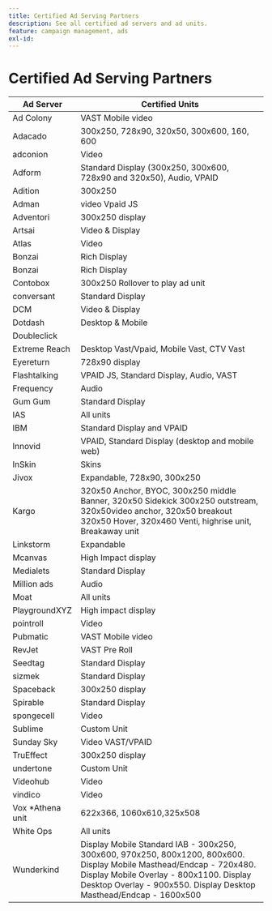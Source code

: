 ```yaml
---
title: Certified Ad Serving Partners
description: See all certified ad servers and ad units.
feature: campaign management, ads
exl-id: 
---
```

# Certified Ad Serving Partners

| Ad Server | Certified Units |
|-----------|-----------------|
| Ad Colony | VAST Mobile video |
| Adacado | 300x250, 728x90, 320x50, 300x600, 160, 600 |
| adconion | Video |
| Adform | Standard Display (300x250, 300x600, 728x90 and 320x50), Audio, VPAID |
| Adition | 300x250 |
| Adman | video Vpaid JS |
| Adventori | 300x250 display |
| Artsai | Video & Display |
| Atlas | Video |
| Bonzai | Rich Display |
| Bonzai | Rich Display |
| Contobox | 300x250 Rollover to play ad unit |
| conversant | Standard Display |
| DCM | Video & Display |
| Dotdash | Desktop & Mobile |
| Doubleclick | |
| Extreme Reach | Desktop Vast/Vpaid, Mobile Vast, CTV Vast |
| Eyereturn | 728x90 display |
| Flashtalking | VPAID JS, Standard Display, Audio, VAST |
| Frequency | Audio |
| Gum Gum | Standard Display |
| IAS | All units |
| IBM | Standard Display and VPAID |
| Innovid | VPAID, Standard Display (desktop and mobile web) |
| InSkin | Skins |
| Jivox | Expandable, 728x90, 300x250 |
| Kargo | 320x50 Anchor, BYOC, 300x250 middle Banner, 320x50 Sidekick 300x250 outstream, 320x50video anchor, 320x50 breakout 320x50 Hover, 320x460 Venti, highrise unit, Breakaway unit |
| Linkstorm | Expandable |
| Mcanvas | High Impact display |
| Medialets | Standard Display |
| Million ads | Audio |
| Moat | All units |
| PlaygroundXYZ | High impact display |
| pointroll | Video |
| Pubmatic | VAST Mobile video |
| RevJet | VAST Pre Roll |
| Seedtag | Standard Display |
| sizmek | Standard Display |
| Spaceback | 300x250 display |
| Spirable | Standard Display |
| spongecell | Video |
| Sublime | Custom Unit |
| Sunday Sky | Video VAST/VPAID |
| TruEffect | 300x250 display |
| undertone | Custom Unit |
| Videohub | Video |
| vindico | Video |
| Vox *Athena unit | 622x366, 1060x610,325x508 |
| White Ops | All units |
| Wunderkind | Display Mobile Standard IAB - 300x250, 300x600, 970x250, 800x1200, 800x600. Display Mobile Masthead/Endcap - 720x480. Display Mobile Overlay - 800x1100. Display Desktop Overlay - 900x550. Display Desktop Masthead/Endcap - 1600x500 |
